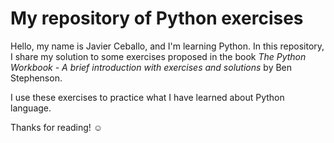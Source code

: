 # My repository of Python exercises

Hello, my name is Javier Ceballo, and I'm learning Python. In this repository, I share my solution to some exercises proposed in the book *The Python Workbook - A brief introduction with exercises and solutions* by Ben Stephenson.

I use these exercises to practice what I have learned about Python language.

Thanks for reading! ☺